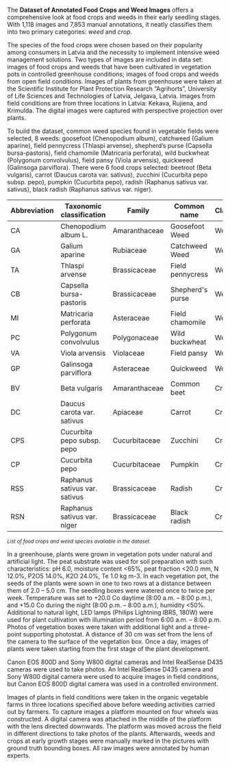 The **Dataset of Annotated Food Crops and Weed Images** offers a comprehensive look at food crops and weeds in their early seedling stages. With 1,118 images and 7,853 manual annotations, it neatly classifies them into two primary categories: *weed* and *crop*.

The species of the food crops were chosen based on their popularity among consumers in Latvia and the necessity to implement intensive weed management solutions. Two types of images are included in data set: images of food crops and weeds that have been cultivated in vegetation pots in controlled greenhouse conditions; images of food crops and weeds from open field conditions. Images of plants from greenhouse were taken at the Scientific Institute for Plant Protection Research “Agrihorts”, University of Life Sciences and Technologies of Latvia, Jelgava, Latvia. Images from field conditions are from three locations in Latvia: Kekava, Rujiena, and Krimulda. The digital images were captured with perspective projection over plants.

To build the dataset, common weed species found in vegetable fields were selected, 8 weeds: goosefoot (Chenopodium album), catchweed (Galium aparine), field pennycress (Thlaspi arvense), shepherd’s purse (Capsella bursa-pastoris), field chamomile (Matricaria perforata), wild buckwheat (Polygonum convolvulus), field pansy (Viola arvensis), quickweed (Galinsoga parviflora). There were 6 food crops selected: beetroot (Beta vulgaris), carrot (Daucus carota var. sativus), zucchini (Cucurbita pepo subsp. pepo), pumpkin (Cucurbita pepo), radish (Raphanus sativus var. sativus), black radish (Raphanus sativus var. niger). 

| Abbreviation | Taxonomic classification | Family       | Common name        | Class |
|--------------|-------------------------|--------------|--------------------|-------|
| CA           | Chenopodium album L.   | Amaranthaceae | Goosefoot Weed     | Weed  |
| GA           | Galium aparine          | Rubiaceae     | Catchweed Weed     | Weed  |
| TA           | Thlaspi arvense         | Brassicaceae  | Field pennycress    | Weed  |
| CB           | Capsella bursa-pastoris | Brassicaceae  | Shepherd's purse    | Weed  |
| MI           | Matricaria perforata    | Asteraceae   | Field chamomile     | Weed  |
| PC           | Polygonum convolvulus   | Polygonaceae  | Wild buckwheat     | Weed  |
| VA           | Viola arvensis          | Violaceae    | Field pansy        | Weed  |
| GP           | Galinsoga parviflora    | Asteraceae   | Quickweed          | Weed  |
| BV           | Beta vulgaris           | Amaranthaceae | Common beet        | Crop  |
| DC           | Daucus carota var. sativus | Apiaceae  | Carrot              | Crop  |
| CPS          | Cucurbita pepo subsp. pepo | Cucurbitaceae | Zucchini          | Crop  |
| CP           | Cucurbita pepo          | Cucurbitaceae | Pumpkin            | Crop  |
| RSS          | Raphanus sativus var. sativus | Brassicaceae | Radish         | Crop  |
| RSN          | Raphanus sativus var. niger | Brassicaceae | Black radish   | Crop  |

<span style="font-size: smaller; font-style: italic;">List of food crops and weed species available in the dataset.</span>

In a greenhouse, plants were grown in vegetation pots under natural and artificial light. The peat substrate was used for soil preparation with such characteristics: pH 6.0, moisture content <65%, peat fraction <20.0 mm, N 12.0%, P2O5 14.0%, K2O 24.0%, Te 1.0 kg m-3. In each vegetation pot, the seeds of the plants were sown in one to two rows at a distance between them of 2.0 – 5.0 cm. The seedling boxes were watered once to twice per week. Temperature was set to +20.0 Co daytime (8:00 a.m. – 8:00 p.m.), and +15.0 Co during the night (8:00 p.m. – 8:00 a.m.), humidity <50%. Additional to natural light, LED lamps (Philips Lightning IBRS, 180W) were used for plant cultivation with illumination period from 6:00 a.m. – 8:00 p.m. Photos of vegetation boxes were taken with additional light and a three-point supporting photostat. A distance of 30 cm was set from the lens of the camera to the surface of the vegetation box. Once a day, images of plants were taken starting from the first stage of the plant development.

Canon EOS 800D and Sony W800 digital cameras and Intel RealSense D435 cameras were used to take photos. An Intel RealSense D435 camera and Sony W800 digital camera were used to acquire images in field conditions, but Canon EOS 800D digital camera was used in a controlled environment.

Images of plants in field conditions were taken in the organic vegetable farms in three locations specified above before weeding activities carried out by farmers. To capture images a platform mounted on four wheels was constructed. A digital camera was attached in the middle of the platform with the lens directed downwards. The platform was moved across the field in different directions to take photos of the plants. Afterwards, weeds and crops at early growth stages were manually marked in the pictures with ground truth bounding boxes. All raw images were annotated by human experts.
